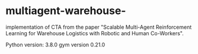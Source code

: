 # multiagent-warehouse-

implementation of CTA from the paper "Scalable Multi-Agent Reinforcement Learning for Warehouse Logistics with Robotic and Human Co-Workers".

Python version: 3.8.0
gym version 0.21.0
